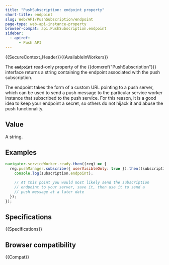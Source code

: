 ```yaml
---
title: "PushSubscription: endpoint property"
short-title: endpoint
slug: Web/API/PushSubscription/endpoint
page-type: web-api-instance-property
browser-compat: api.PushSubscription.endpoint
sidebar:
  - apiref:
      - Push API
---
```


{{SecureContext_Header}}{{AvailableInWorkers}}

The **`endpoint`** read-only property of the
{{domxref("PushSubscription")}} interface returns a string containing
the endpoint associated with the push subscription.

The endpoint takes the form of a custom URL pointing to a push server, which can be
used to send a push message to the particular service worker instance that subscribed to
the push service. For this reason, it is a good idea to keep your endpoint a secret, so
others do not hijack it and abuse the push functionality.

## Value

A string.

## Examples

```js
navigator.serviceWorker.ready.then((reg) => {
  reg.pushManager.subscribe({ userVisibleOnly: true }).then((subscription) => {
    console.log(subscription.endpoint);

    // At this point you would most likely send the subscription
    // endpoint to your server, save it, then use it to send a
    // push message at a later date
  });
});
```

## Specifications

{{Specifications}}

## Browser compatibility

{{Compat}}
